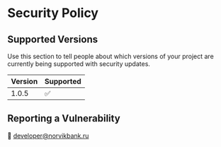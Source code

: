 # Security Policy

## Supported Versions

Use this section to tell people about which versions of your project are
currently being supported with security updates.

| Version | Supported          |
| ------- | ------------------ |
| 1.0.5   | :white_check_mark: |

## Reporting a Vulnerability

📧 [developer@norvikbank.ru](mailto:developer@norvikbank.ru)
